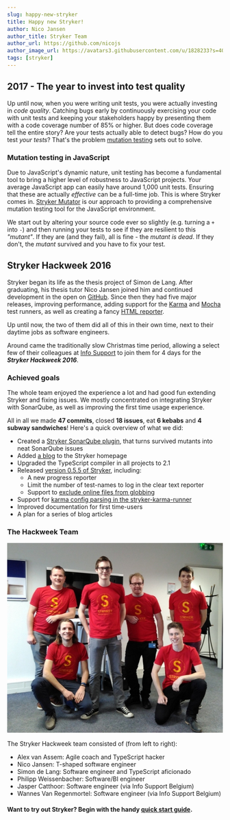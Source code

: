 ```yaml
---
slug: happy-new-stryker
title: Happy new Stryker!
author: Nico Jansen
author_title: Stryker Team
author_url: https://github.com/nicojs
author_image_url: https://avatars3.githubusercontent.com/u/1828233?s=400&u=fec18ad3776aaafec54c49bbd7173a841ae7ea59&v=4
tags: [stryker]
---
```


## 2017 - The year to invest into test quality

Up until now, when you were writing unit tests, you were actually investing in _code quality_. Catching bugs early by continuously
exercising your code with unit tests and keeping your stakeholders happy by presenting them with a code coverage number of 85% or higher.
But does code coverage tell the entire story? Are your tests actually able to detect bugs? How do you test _your tests_?
That's the problem [mutation testing](https://en.wikipedia.org/wiki/Mutation_testing) sets out to solve.

<!--truncate-->

### Mutation testing in JavaScript

Due to JavaScript's dynamic nature, unit testing has become a fundamental tool to bring a higher level of robustness to JavaScript projects.
Your average JavaScript app can easily have around 1,000 unit tests. Ensuring that these are actually _effective_ can be a full-time job. This is where Stryker comes in.
[Stryker Mutator](http://stryker-mutator.github.io/) is our approach to providing a comprehensive mutation testing tool for the JavaScript environment.

We start out by altering your source code ever so slightly (e.g. turning a `+` into `-`) and then running your tests to see if they are
resilient to this _"mutant"_. If they are (and they fail), all is fine - the _mutant is dead_. If they don't, the _mutant_ survived and you have to fix your test.

## Stryker Hackweek 2016

Stryker began its life as the thesis project of Simon de Lang. After graduating, his thesis tutor Nico Jansen joined him and continued development in the open on [GitHub](https://github.com/stryker-mutator/).
Since then they had five major releases, improving performance, adding support for the [Karma](http://karma-runner.github.io/1.0/index.html) and [Mocha](http://mochajs.org/) test runners,
as well as creating a fancy [HTML reporter](https://github.com/stryker-mutator/stryker-js/tree/master/packages/stryker-html-reporter).

Up until now, the two of them did all of this in their own time, next to their daytime jobs as software engineers.

Around came the traditionally slow Christmas time period, allowing a select few of their colleagues at [Info Support](https://www.infosupport.com/) to join them for 4 days for the **_Stryker Hackweek 2016_**.

### Achieved goals

The whole team enjoyed the experience a lot and had good fun extending Stryker and fixing issues.
We mostly concentrated on integrating Stryker with SonarQube, as well as improving the first time usage experience.

All in all we made **47 commits**, closed **18 issues**, eat **6 kebabs** and **4 subway sandwiches**!
Here's a quick overview of what we did:

- Created a [Stryker SonarQube plugin](https://github.com/stryker-mutator/sonar-stryker-plugin), that turns survived mutants into neat SonarQube issues
- Added [a blog](http://stryker-mutator.github.io/blog.html) to the Stryker homepage
- Upgraded the TypeScript compiler in all projects to 2.1
- Released [version 0.5.5 of Stryker](http://stryker-mutator.github.io/blog/2016-12-30/stryker-0-5-5.html), including:
  - A new progress reporter
  - Limit the number of test-names to log in the clear text reporter
  - Support to [exclude online files from globbing](https://github.com/stryker-mutator/stryker-js/issues/90)
- Support for [karma config parsing in the stryker-karma-runner](https://github.com/stryker-mutator/stryker-js/tree/master/packages/stryker-karma-runner/issues/7)
- Improved documentation for first time-users
- A plan for a series of blog articles

### The Hackweek Team

![The Hackweek Team (f.l.t.r.): Alex van Assem, Nico Jansen, Simon de Lang, Philipp Weissenbacher, Jasper Catthoor, Wannes Van Regenmortel](/images/blogs/stryker-team-photo.jpg)

The Stryker Hackweek team consisted of (from left to right):

- Alex van Assem: Agile coach and TypeScript hacker
- Nico Jansen: T-shaped software engineer
- Simon de Lang: Software engineer and TypeScript aficionado
- Philipp Weissenbacher: Software/BI engineer
- Jasper Catthoor: Software engineer (via Info Support Belgium)
- Wannes Van Regenmortel: Software engineer (via Info Support Belgium)

#### Want to try out Stryker? Begin with the handy [quick start guide](http://stryker-mutator.github.io/quickstart.html).
